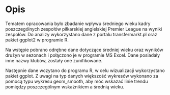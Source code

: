 # Opis

Tematem opracowania było zbadanie wpływu średniego wieku kadry poszczególnych zespołów piłkarskiej angielskiej Premier League na wyniki zespołów. 
Do analizy wykorzystano dane z portalu transfermarkt.pl oraz pakiet ggplot2 w programie R.

Na wstępie pobrano odrębne dane dotyczące średniej wieku oraz wyników drużyn w sezonach i połączono je w programie MS Excel. Dane posiadały inne nazwy klubów, zostały one zunifikowane.

Następnie dane wczytano do programu R, w celu wizualizacji wykorzystano pakiet ggplot. Z uwagi na typ danych większość wykresów wykonano za pomocą typu wykresu geom_smooth, aby móc wskazać linie trendu pomiędzy poszczególnym wskaźnikiem a średnią wieku.


